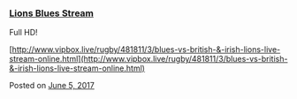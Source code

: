 
### [Lions Blues Stream](https://fazthebro.com/2017/06/07/lions-blues-stream/)

Full HD!

[http://www.vipbox.live/rugby/481811/3/blues-vs-british-&-irish-lions-live-stream-online.html](http://www.vipbox.live/rugby/481811/3/blues-vs-british-&-irish-lions-live-stream-online.html)

Posted on [June 5, 2017](https://fazthebro.com/2017/06/05/theresa-may-is-evil/)
